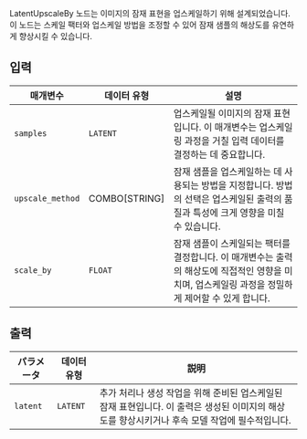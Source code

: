 
LatentUpscaleBy 노드는 이미지의 잠재 표현을 업스케일하기 위해 설계되었습니다. 이 노드는 스케일 팩터와 업스케일 방법을 조정할 수 있어 잠재 샘플의 해상도를 유연하게 향상시킬 수 있습니다.

## 입력

| 매개변수     | 데이터 유형 | 설명 |
|---------------|--------------|-------------|
| `samples`     | `LATENT`     | 업스케일될 이미지의 잠재 표현입니다. 이 매개변수는 업스케일링 과정을 거칠 입력 데이터를 결정하는 데 중요합니다. |
| `upscale_method` | COMBO[STRING] | 잠재 샘플을 업스케일하는 데 사용되는 방법을 지정합니다. 방법의 선택은 업스케일된 출력의 품질과 특성에 크게 영향을 미칠 수 있습니다. |
| `scale_by`    | `FLOAT`      | 잠재 샘플이 스케일되는 팩터를 결정합니다. 이 매개변수는 출력의 해상도에 직접적인 영향을 미치며, 업스케일링 과정을 정밀하게 제어할 수 있게 합니다. |

## 출력

| パラメータ | 데이터 유형 | 説明 |
|-----------|-------------|-------------|
| `latent`  | `LATENT`    | 추가 처리나 생성 작업을 위해 준비된 업스케일된 잠재 표현입니다. 이 출력은 생성된 이미지의 해상도를 향상시키거나 후속 모델 작업에 필수적입니다. |
